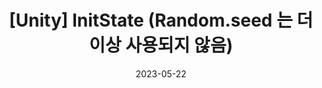 ---
title:  "[Unity] InitState (Random.seed 는 더이상 사용되지 않음)"
categories:
  - UnityDocs
tags:
  - [Unity, Game Engine]

toc: true
toc_sticky: true
date: 2023-05-22
last_modified_at: 2023-05-22
---